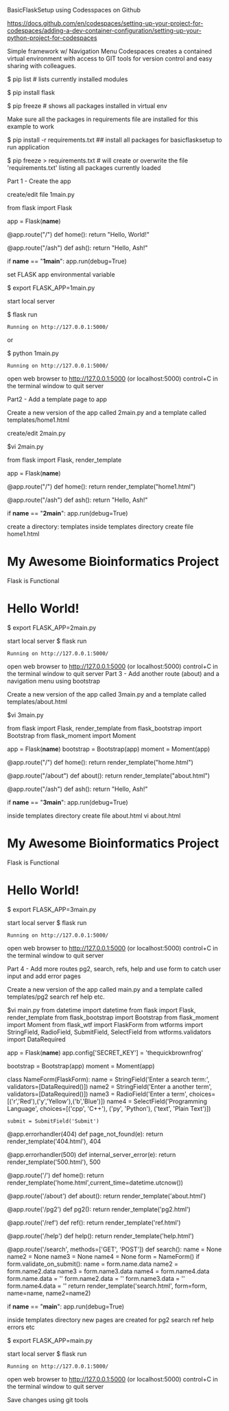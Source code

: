BasicFlaskSetup using Codesspaces on Github

https://docs.github.com/en/codespaces/setting-up-your-project-for-codespaces/adding-a-dev-container-configuration/setting-up-your-python-project-for-codespaces 


Simple framework w/ Navigation Menu
Codespaces creates a contained virtual environment with access to GIT tools for version control and easy sharing with colleagues.

$ pip list # lists currently installed modules

$ pip install flask

$ pip freeze # shows all packages installed in virtual env

Make sure all the packages in requirements file are installed for this example to work

$ pip install -r requirements.txt ## install all packages for basicflasksetup to run application

$ pip freeze > requirements.txt # will create or overwrite the file 'requirements.txt' listing all packages currently loaded

Part 1 - Create the app

create/edit file 1main.py

  from flask import Flask

  app = Flask(__name__)

  @app.route("/")
  def home():
      return "Hello, World!"

  @app.route("/ash")
  def ash():
      return "Hello, Ash!"

  if __name__ == "__1main__":
      app.run(debug=True)


set FLASK app environmental variable

$ export FLASK_APP=1main.py

start local server

$ flask run

    Running on http://127.0.0.1:5000/

or

$ python 1main.py

    Running on http://127.0.0.1:5000/

open web browser to http://127.0.0.1:5000 (or localhost:5000)
control+C in the terminal window to quit server


Part2 - Add a template page to app

Create a new version of the app called 2main.py and a template called templates/home1.html

create/edit 2main.py

$vi 2main.py

from flask import Flask, render_template

app = Flask(__name__)

@app.route("/")
def home():
    return render_template("home1.html")

@app.route("/ash")
def ash():
    return "Hello, Ash!"

if __name__ == "__2main__":
    app.run(debug=True)

create a directory: templates
inside templates directory create file home1.html

  <!DOCTYPE html>
  <html lang="en" dir="ltr">

  <title>First Flask Page</title>

   <div class="page-header">
    <h1> My Awesome Bioinformatics Project </h1>
    <p> Flask is Functional </p>
    <h1>Hello World!</h1>

   </div>
  </html>

$ export FLASK_APP=2main.py

start local server
$ flask run

    Running on http://127.0.0.1:5000/

open web browser to http://127.0.0.1:5000
(or localhost:5000)
control+C in the terminal window to quit server
Part 3 - Add another route (about) and a navigation menu using bootstrap

Create a new version of the app called 3main.py and a template called templates/about.html

$vi 3main.py

from flask import Flask, render_template
from flask_bootstrap import Bootstrap
from flask_moment import Moment

app = Flask(__name__)
bootstrap = Bootstrap(app)
moment = Moment(app)

@app.route("/")
def home():
    return render_template("home.html")

@app.route("/about")
def about():
    return render_template("about.html")

@app.route("/ash")
def ash():
    return "Hello, Ash!"

if __name__ == "__3main__":
    app.run(debug=True)

inside templates directory create file about.html
vi about.html

  <!DOCTYPE html>
  <html lang="en" dir="ltr">

  <title>First Flask Page</title>

   <div class="page-header">
    <h1> My Awesome Bioinformatics Project </h1>
    <p> Flask is Functional </p>
    <h1>Hello World!</h1>

   </div>
  </html>

$ export FLASK_APP=3main.py

start local server
$ flask run

    Running on http://127.0.0.1:5000/

open web browser to http://127.0.0.1:5000
(or localhost:5000)
control+C in the terminal window to quit server

Part 4 - Add more routes pg2, search, refs, help and use form to catch user input and add error pages

Create a new version of the app called main.py and a template called templates/pg2 search ref help etc.

$vi main.py from datetime import datetime from flask import Flask, render_template from flask_bootstrap import Bootstrap from flask_moment import Moment from flask_wtf import FlaskForm from wtforms import StringField, RadioField, SubmitField, SelectField from wtforms.validators import DataRequired

app = Flask(__name__) 
app.config['SECRET_KEY'] = 'thequickbrownfrog' 
 
bootstrap = Bootstrap(app) 
moment = Moment(app) 
 
class NameForm(FlaskForm): 
    name  = StringField('Enter a search term:', validators=[DataRequired()]) 
    name2 = StringField('Enter a another term', validators=[DataRequired()]) 
    name3 = RadioField('Enter a term', choices=[('r','Red'),('y','Yellow'),('b','Blue')]) 
    name4 = SelectField('Programming Language', choices=[('cpp', 'C++'), ('py', 'Python'), ('text', 'Plain Text')]) 
 
    submit = SubmitField('Submit') 
 
@app.errorhandler(404) 
def page_not_found(e): 
    return render_template('404.html'), 404 
 
@app.errorhandler(500) 
def internal_server_error(e): 
    return render_template('500.html'), 500 
 
@app.route('/') 
def home(): 
    return render_template('home.html',current_time=datetime.utcnow()) 
 
@app.route('/about') 
def about(): 
    return render_template('about.html') 
 
@app.route('/pg2') 
def pg2(): 
    return render_template('pg2.html') 
 
@app.route('/ref') 
def ref(): 
    return render_template('ref.html') 
 
@app.route('/help') 
def help(): 
    return render_template('help.html') 
 
@app.route('/search', methods=['GET', 'POST']) 
def search(): 
    name  = None 
    name2 = None 
    name3 = None 
    name4 = None 
    form = NameForm() 
    if form.validate_on_submit(): 
	name = form.name.data 
	name2 = form.name2.data 
	name3 = form.name3.data 
	name4 = form.name4.data 
	form.name.data = '' 
	form.name2.data = '' 
	form.name3.data = '' 
	form.name4.data = '' 
    return render_template('search.html', form=form, name=name, name2=name2) 
 
if __name__ == "__main__": 
    app.run(debug=True) 

inside templates directory new pages are created for pg2 search ref help errors etc

$ export FLASK_APP=main.py

start local server
$ flask run

    Running on http://127.0.0.1:5000/

open web browser to http://127.0.0.1:5000
(or localhost:5000)
control+C in the terminal window to quit server

Save changes using git tools


